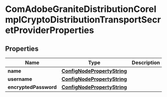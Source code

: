 

# ComAdobeGraniteDistributionCoreImplCryptoDistributionTransportSecretProviderProperties

## Properties

Name | Type | Description | Notes
------------ | ------------- | ------------- | -------------
**name** | [**ConfigNodePropertyString**](ConfigNodePropertyString.md) |  |  [optional]
**username** | [**ConfigNodePropertyString**](ConfigNodePropertyString.md) |  |  [optional]
**encryptedPassword** | [**ConfigNodePropertyString**](ConfigNodePropertyString.md) |  |  [optional]



